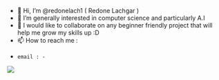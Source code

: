 - 👋 Hi, I’m @redonelach1 ( Redone Lachgar ) 
- 👀 I’m generally interested in computer science and particularly A.I
- 💞️ I would like to collaborate on any beginner friendly project that will help me grow my skills up :D
- 📫 How to reach me :
-     email : -

<!---
redonelach1/redonelach1 is a ✨ special ✨ repository because its `README.md` (this file) appears on your GitHub profile.
You can click the Preview link to take a look at your changes.
--->

<div>
  <img src="https://github-readme-stats-redone-lachgars-projects.vercel.app/api/top-langs/?username=redonelach1&layout=compact&theme=gruvbox" />
</div>
